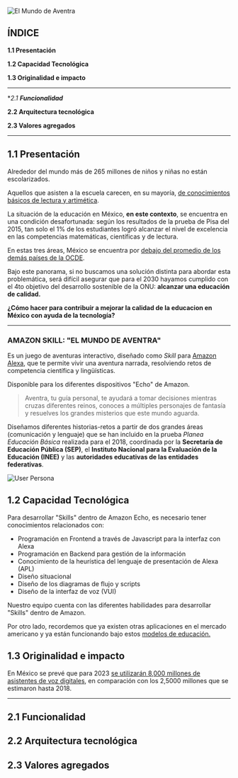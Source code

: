 
![El Mundo de Aventra](https://user-images.githubusercontent.com/47608352/56623658-d158d500-65fa-11e9-9c4f-2ff557eb292f.jpg)


## ÍNDICE

**1.1 Presentación**

**1.2 Capacidad Tecnológica**
  
**1.3 Originalidad e impacto**

***

**2.1 **Funcionalidad***

**2.2 Arquitectura tecnológica**

**2.3 Valores agregados**

***

## **1.1 Presentación**

Alrededor del mundo más de 265 millones de niños y niñas no están escolarizados.

Aquellos que asisten a la escuela carecen, en su mayoría, [de conocimientos básicos de lectura y artimética](https://www.un.org/sustainabledevelopment/es/education/).

La situación de la educación en México, **en este contexto**, se encuentra en una condición desafortunada: según los resultados de la prueba de Pisa del 2015, tan solo el 1% de los estudiantes logró alcanzar el nivel de excelencia en las competencias matemáticas, científicas y de lectura. 

En estas tres áreas, México se encuentra por [debajo del promedio de los demás países de la OCDE](https://www.oecd.org/pisa/PISA-2015-Mexico-ESP.pdf). 

Bajo este panorama, si no buscamos una solución distinta para abordar esta problemática, será difícil asegurar que para el 2030 hayamos cumplido con el 4to objetivo del desarrollo sostenible de la ONU: **alcanzar una educación de calidad.** 

**¿Cómo hacer para contribuir a mejorar la calidad de la educacion en México con ayuda de la tecnología?**

***

### **AMAZON SKILL: "EL MUNDO DE AVENTRA"**

Es un juego de aventuras interactivo, diseñado como _Skill_ para [Amazon Alexa](https://developer.amazon.com/es/alexa), que te permite vivir una aventura narrada, resolviendo retos de competencia científica y lingüísticas. 

Disponible para los diferentes dispositivos "Echo" de Amazon.

> Aventra, tu guía personal, te ayudará a tomar decisiones mientras cruzas diferentes reinos, conoces a múltiples personajes de fantasía y resuelves los grandes misterios que este mundo aguarda.

Diseñamos diferentes historias-retos a partir de dos grandes áreas (comunicación y lenguaje) que se han incluido en la prueba _Planea Educación Básica_ realizada para el 2018, coordinada por la **Secretaría de Educación Pública (SEP)**, el **Instituto Nacional para la Evaluación de la Educación (INEE)** y las **autoridades educativas de las entidades federativas**.

![User Persona](https://user-images.githubusercontent.com/47608352/56623594-7a530000-65fa-11e9-9ebb-e9ff08cf06e3.jpg)

## **1.2 Capacidad Tecnológica**

Para desarrollar "Skills" dentro de Amazon Echo, es necesario tener conocimientos relacionados con:

- Programación en Frontend a través de Javascript para la interfaz con Alexa
- Programación en Backend para gestión de la información
- Conocimiento de la heurística del lenguaje de presentación de Alexa (APL)
- Diseño situacional
- Diseño de los diagramas de flujo y scripts
- Diseño de la interfaz de voz (VUI)
    
Nuestro equipo cuenta con las diferentes habilidades para desarrollar "Skills" dentro de Amazon.

Por otro lado, recordemos que ya existen otras aplicaciones en el mercado americano y ya están funcionando bajo estos [modelos de educación.](https://medium.com/@justinbrooke/10-alexa-skills-every-gamer-born-in-the-80s-will-love-558209d8a92e)

## **1.3 Originalidad e impacto**

En México se prevé que para 2023 [se utilizarán 8,000 millones de asistentes de voz digitales](https://www.forbes.com.mx/asistentes-de-voz-el-nuevo-enlace-hombre-maquina/), en comparación con los 2,5000 millones que se estimaron hasta 2018.

***

## **2.1 **Funcionalidad****



## **2.2 Arquitectura tecnológica**


## **2.3 Valores agregados**

